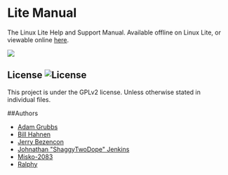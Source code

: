 Lite Manual
================

The Linux Lite Help and Support Manual. Available offline on Linux Lite, or viewable
online [here](https://www.linuxliteos.com/manual).

![](http://i.imgur.com/YqNlz2F.png)

## License ![License](https://img.shields.io/badge/license-GPLv2-green.svg)

This project is under the GPLv2 license. Unless otherwise stated in individual files.

##Authors
- [Adam Grubbs](https://github.com/argrubbs/)
- [Bill Hahnen](https://github.com/gold-finger/)
- [Jerry Bezencon](https://github.com/linuxlite/)
- [Johnathan "ShaggyTwoDope" Jenkins](https://github.com/shaggytwodope/)
- [Misko-2083](https://github.com/Misko-2083/)
- [Ralphy](https://github.com/ralphys/)